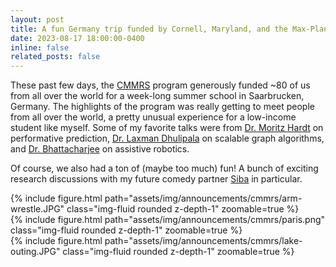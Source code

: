 ```yaml
---
layout: post
title: A fun Germany trip funded by Cornell, Maryland, and the Max-Planck Institute!
date: 2023-08-17 18:00:00-0400
inline: false
related_posts: false
---
```


These past few days, the [CMMRS](https://cmmrs.mpi-sws.org/) program generously funded ~80 of us from all over the world for a week-long summer school in Saarbrucken, Germany. The highlights of the program was really getting to meet people from all over the world, a pretty unusual experience for a low-income student like myself. Some of my favorite talks were from [Dr. Moritz Hardt](https://mrtz.org/) on performative prediction, [Dr. Laxman Dhulipala](https://www.cs.umd.edu/~laxman/) on scalable graph algorithms, and [Dr. Bhattacharjee](https://emprise.cs.cornell.edu/) on assistive robotics. 

Of course, we also had a ton of (maybe too much) fun! A bunch of exciting research discussions with my future comedy partner [Siba](https://sibasmarak.github.io/) in particular. 

<div class="row mt-3">
    <div class="col-sm mt-3 mt-md-0">
        {% include figure.html path="assets/img/announcements/cmmrs/arm-wrestle.JPG" class="img-fluid rounded z-depth-1" zoomable=true %}
    </div>
    <div class="col-sm mt-3 mt-md-0">
        {% include figure.html path="assets/img/announcements/cmmrs/paris.png" class="img-fluid rounded z-depth-1" zoomable=true %}
    </div>
    <div class="col-sm mt-3 mt-md-0">
        {% include figure.html path="assets/img/announcements/cmmrs/lake-outing.JPG" class="img-fluid rounded z-depth-1" zoomable=true %}
    </div>
</div>